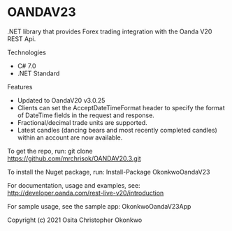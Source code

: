 ﻿# OANDAV23

.NET library that provides Forex trading integration with the Oanda V20 REST Api.

Technologies
- C# 7.0
- .NET Standard

Features
- Updated to OandaV20 v3.0.25
- Clients can set the AcceptDateTimeFormat header to specify the format of DateTime fields in the request and response.
- Fractional/decimal trade units are supported.
- Latest candles (dancing bears and most recently completed candles) within an account are now available.

To get the repo, run: git clone https://github.com/mrchrisok/OANDAV20.3.git

To install the Nuget package, run: Install-Package OkonkwoOandaV23

For documentation, usage and examples, see: http://developer.oanda.com/rest-live-v20/introduction

For sample usage, see the sample app: OkonkwoOandaV23App

Copyright (c) 2021 Osita Christopher Okonkwo
